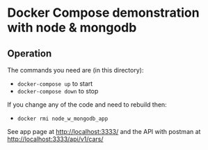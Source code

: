# Docker Compose demonstration with node & mongodb

## Operation

The commands you need are (in this directory):
* `docker-compose up` to start
* `docker-compose down` to stop

If you change any of the code and need to rebuild then:

* `docker rmi node_w_mongodb_app`

See app page at <http://localhost:3333/> and the API with postman at <http://localhost:3333/api/v1/cars/>
